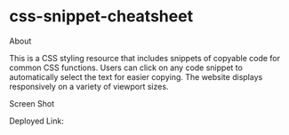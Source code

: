 # css-snippet-cheatsheet

About

This is a CSS styling resource that includes snippets of copyable code for common CSS functions. Users can click on any code snippet to automatically select the text for easier copying. The website displays responsively on a variety of viewport sizes.

Screen Shot


Deployed Link:
